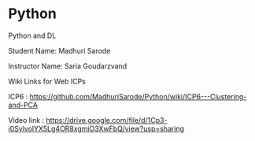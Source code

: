 # Python

Python and DL


Student Name: Madhuri Sarode

Instructor Name: Saria Goudarzvand

Wiki Links for Web ICPs

ICP6 : https://github.com/MadhuriSarode/Python/wiki/ICP6---Clustering-and-PCA


Video link : https://drive.google.com/file/d/1Cp3-i0SylvolYX5Lg4OR8xgmiO3XwFbQ/view?usp=sharing
